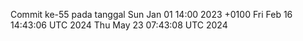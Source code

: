 Commit ke-55 pada tanggal Sun Jan 01 14:00 2023 +0100
Fri Feb 16 14:43:06 UTC 2024
Thu May 23 07:43:08 UTC 2024
